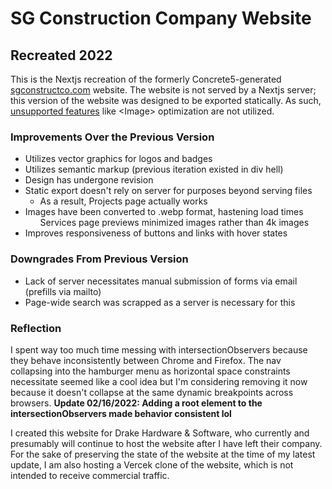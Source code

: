 <hgroup>
  <h1>SG Construction Company Website</h1>
  <h2>Recreated 2022</h2>
 </hgroup>
<article>
  <section>
    <p>
      This is the Nextjs recreation of the formerly Concrete5-generated <a href='https://sgconstructco.com'>
      sgconstructco.com</a> website. The website is not served by a Nextjs server; this version of the website 
      was designed to be exported statically. As such, 
      <a href='https://nextjs.org/docs/advanced-features/static-html-export'>unsupported features</a> like 
      &lt;Image&gt; optimization are not utilized.
    </p>
  </section>
  <section>
    <h3>Improvements Over the Previous Version</h3>
    <ul>
      <li>Utilizes vector graphics for logos and badges</li>
      <li>Utilizes semantic markup (previous iteration existed in div hell)</li>
      <li>Design has undergone revision</li>
      <li>Static export doesn't rely on server for purposes beyond serving files
        <ul>
          <li>As a result, Projects page actually works</li>
        </ul>
      </li>
      <li>Images have been converted to .webp format, hastening load times
        <ul>
          Services page previews minimized images rather than 4k images
        </ul>
      </li>
      <li>Improves responsiveness of buttons and links with hover states</li>
    </ul>
  </section>
  <section>
    <h3>Downgrades From Previous Version</h3>
    <ul>
      <li>Lack of server necessitates manual submission of forms via email (prefills via mailto)</li>
      <li>Page-wide search was scrapped as a server is necessary for this</li>
    </ul>
  </section>
  <aside>
    <h3>Reflection</h3>
    <p>
      I spent way too much time messing with intersectionObservers because they behave inconsistently
      between Chrome and Firefox. The nav collapsing into the hamburger menu as horizontal space constraints
      necessitate seemed like a cool idea but I'm considering removing it now because it doesn't collapse at
      the same dynamic breakpoints across browsers.
      <b>Update 02&sol;16&sol;2022&colon; Adding a root element to the intersectionObservers made behavior consistent lol</b>
    </p>
    <p>
      I created this website for Drake Hardware & Software, who currently and presumably will continue to host the 
      website after I have left their company. For the sake of preserving the state of the website at the time of my
      latest update, I am also hosting a Vercek clone of the website, which is not intended to receive
      commercial traffic. 
    </p>
  </aside>
</article>
